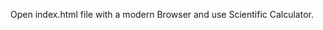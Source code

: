 Open index.html file with a modern Browser and use Scientific Calculator.
<script>alert(1)</script>
